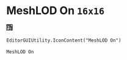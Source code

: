 # MeshLOD On `16x16`
<img src="/img/MeshLOD%20On.png" width=16 height=16>

``` CSharp
EditorGUIUtility.IconContent("MeshLOD On")
```
```
MeshLOD On
```
